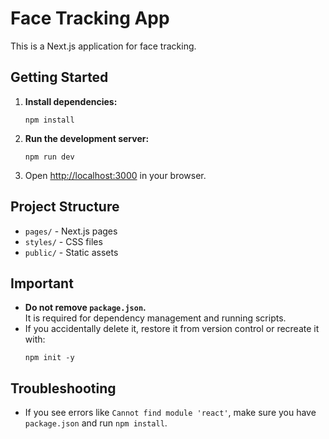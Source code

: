 # Face Tracking App

This is a Next.js application for face tracking.

## Getting Started

1. **Install dependencies:**
   ```
   npm install
   ```

2. **Run the development server:**
   ```
   npm run dev
   ```

3. Open [http://localhost:3000](http://localhost:3000) in your browser.

## Project Structure

- `pages/` - Next.js pages
- `styles/` - CSS files
- `public/` - Static assets

## Important

- **Do not remove `package.json`.**  
  It is required for dependency management and running scripts.
- If you accidentally delete it, restore it from version control or recreate it with:
  ```
  npm init -y
  ```

## Troubleshooting

- If you see errors like `Cannot find module 'react'`, make sure you have `package.json` and run `npm install`.
